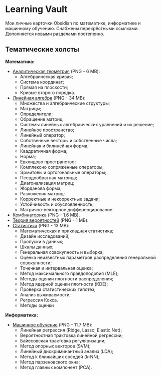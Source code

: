 # Learning Vault

Мои личные карточки Obsidian по математике, информатике и машинному обучению. Снабжены перекрёстными ссылками. Дополняется новыми разделами постепенно.

## Тематические холсты

**Математика:**
- [Аналитическая геометрия](images/analytic_geometry.png) (PNG - 6 MB):
	- Алгебраическая кривая;
	- Система координат;
	- Прямая на плоскости;
	- Кривые второго порядка.
- [Линейная алгебра](images/linear_algebra.png) (PNG - 34 MB):
	- Множества и алгебраические структуры;
	- Матрицы;
	- Определители;
	- Обращение матриц;
	- Системы линейных алгебраических уравнений и их решение;
	- Линейное пространство;
	- Линейный оператор;
	- Собственные векторы и собственные числа;
	- Линейная и билинейная форма;
	- Квадратичная форма;
	- Норма;
	- Евклидово пространство;
	- Комплексно сопряжённые операторы;
	- Эрмитовы и ортогональные операторы;
	- Псевдообратная матрица;
	- Диагонализация матриц;
	- Жорданова форма;
	- Разложения матриц;
	- Корректные и некорректные задачи;
	- Устойчивость и обусловленность;
	- Матрично-векторное дифференцирование.
- [Комбинаторика](images/combinatorics.png) (PNG - 1.6 MB).
- [Теория вероятностей](images/probability_theory.png) (PNG - 1 MB).
- [Cтатистика](images/statistics.png) (PNG - 13 MB):
	- Математическая и прикладная статистика;
	- Дизайн исследований;
	- Пропуски в данных;
	- Шкалы данных;
	- Генеральная совокупность и выборка;
	- Оценка неизвестных параметров распределения генеральной совокупности;
	- Точечная и интервальная оценка;
	- Метод максимального правдоподобия (MLE);
	- Методы оценки плотности распределения;
	- Метод ядерной оценки плотности (KDE);
	- Проверка статистических гипотез;
	- Анализ выживаемости;
	- Регрессия Кокса.
	- Методы оценки

**Информатика:**
- [Машинное обучение](images/machine_learning.png) (PNG - 11.7 MB):
	- Линейная регрессия (Ridge, Lasso, Elastic Net);
	- Вероятностная трактовка линейной регрессии;
	- Байесовская трактовка регуляризации;
	- Метод опорных векторов (SVM);
	- Линейный дискриминантный анализ (LDA);
	- Метод k ближайших соседей (k-NN);
	- Метод парзеновского окна;
	- Метод главных компонент (PCA).